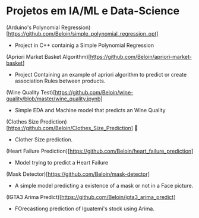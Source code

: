 # Projetos em IA/ML e Data-Science

(Arduino's Polynomial Regression)[https://github.com/Beloin/simple_polynomial_regression_opt]
 - Project in C++ containig  a Simple Polynomial Regression

(Apriori Market Basket Algorithm)[https://github.com/Beloin/apriori-market-basket]
 - Project Containing an example of apriori algorithm to predict or create association Rules between products.

(Wine Quality Test)[https://github.com/Beloin/wine-quality/blob/master/wine_quality.ipynb]
 - Simple EDA and Machine model that predicts an Wine Quality

(Clothes Size Prediction)[https://github.com/Beloin/Clothes_Size_Prediction] :red_circle:
 - Clother Size prediction.

(Heart Failure Prediction)[https://github.com/Beloin/heart_failure_prediction]
 - Model trying to predict a Heart Failure

(Mask Detector)[https://github.com/Beloin/mask-detector]
 - A simple model predicting a existence of a mask or not in a Face picture.

(IGTA3 Arima Predict)[https://github.com/Beloin/igta3_arima_predict]
 - FOrecastiong prediction of Iguatemi's stock using Arima.

